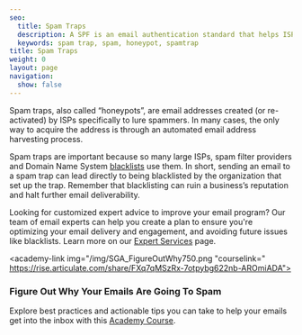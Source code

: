 ```yaml
---
seo:
  title: Spam Traps
  description: A SPF is an email authentication standard that helps ISPs better identify legitimate email senders.
  keywords: spam trap, spam, honeypot, spamtrap
title: Spam Traps
weight: 0
layout: page
navigation:
  show: false
---
```


Spam traps, also called “honeypots”, are email addresses created (or re-activated) by ISPs specifically to lure spammers. In many cases, the only way to acquire the address is through an automated email address harvesting process.

Spam traps are important because so many large ISPs, spam filter providers and Domain Name System [blacklists]({{root_url}}/glossary/blacklists/) use them. In short, sending an email to a spam trap can lead directly to being blacklisted by the organization that set up the trap. Remember that blacklisting can ruin a business’s reputation and halt further email deliverability.

<call-out>

Looking for customized expert advice to improve your email program? Our team of email experts can help you create a plan to ensure you're optimizing your email delivery and engagement, and avoiding future issues like blacklists. Learn more on our [Expert Services](https://sendgrid.com/solutions/expert-services/?utm_source=docs) page.

</call-out>

<academy-link img="/img/SGA_FigureOutWhy750.png
"courselink=" https://rise.articulate.com/share/FXq7qMSzRx-7otpybg622nb-AROmiADA">

### Figure Out Why Your Emails Are Going To Spam

Explore best practices and actionable tips you can take to help your emails get into the inbox with this [Academy Course](https://rise.articulate.com/share/FXq7qMSzRx-7otpybg622nb-AROmiADA).

</academy-link>

